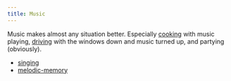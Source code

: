 ```yaml
---
title: Music
---
```

Music makes almost any situation better. Especially [cooking](/cooking) with music playing, [driving](/driving) with the windows down and music turned up, and partying (obviously).
- [singing](/singing)
- [melodic-memory](/melodic-memory)